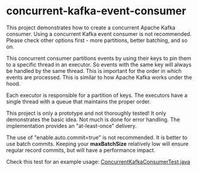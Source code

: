 # concurrent-kafka-event-consumer

This project demonstrates how to create a concurrent Apache Kafka consumer.
Using a concurrent Kafka event consumer is not recommended.
Please check other options first - more partitions, better batching, and so on.

This concurrent consumer partitions events by using their keys to pin them to a specific thread in an executor.
So events with the same key will always be handled by the same thread.
This is important for the order in which events are processed.
This is similar to how Apache Kafka works under the hood.

Each executor is responsible for a partition of keys.
The executors have a single thread with a queue that maintains the proper order.

This project is only a prototype and not thoroughly tested!
It only demonstrates the basic idea. Not much is done for error handling.
The implementation provides an "at-least-once" delivery.

The use of "enable.auto.commit=true" is not recommended. It is better to use batch commits.
Keeping your **maxBatchSize** relatively low will ensure regular record commits, but will have a performance impact.

Check this test for an example usage: [ConcurrentKafkaConsumerTest.java](src/test/java/org/zhelev/kafka/ConcurrentKafkaConsumerTest.java)

